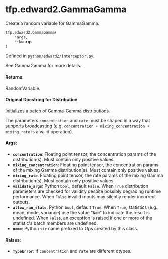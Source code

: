 <div itemscope itemtype="http://developers.google.com/ReferenceObject">
<meta itemprop="name" content="tfp.edward2.GammaGamma" />
<meta itemprop="path" content="Stable" />
</div>

# tfp.edward2.GammaGamma

Create a random variable for GammaGamma.

``` python
tfp.edward2.GammaGamma(
    *args,
    **kwargs
)
```



Defined in [`python/edward2/interceptor.py`](https://github.com/tensorflow/probability/tree/master/tensorflow_probability/python/edward2/interceptor.py).

<!-- Placeholder for "Used in" -->

See GammaGamma for more details.

#### Returns:
RandomVariable.


#### Original Docstring for Distribution

Initializes a batch of Gamma-Gamma distributions.

The parameters `concentration` and `rate` must be shaped in a way that
supports broadcasting (e.g.
`concentration + mixing_concentration + mixing_rate` is a valid operation).

#### Args:

* <b>`concentration`</b>: Floating point tensor, the concentration params of the
  distribution(s). Must contain only positive values.
* <b>`mixing_concentration`</b>: Floating point tensor, the concentration params of
  the mixing Gamma distribution(s). Must contain only positive values.
* <b>`mixing_rate`</b>: Floating point tensor, the rate params of the mixing Gamma
  distribution(s). Must contain only positive values.
* <b>`validate_args`</b>: Python `bool`, default `False`. When `True` distribution
  parameters are checked for validity despite possibly degrading runtime
  performance. When `False` invalid inputs may silently render incorrect
  outputs.
* <b>`allow_nan_stats`</b>: Python `bool`, default `True`. When `True`, statistics
  (e.g., mean, mode, variance) use the value "`NaN`" to indicate the
  result is undefined. When `False`, an exception is raised if one or more
  of the statistic's batch members are undefined.
* <b>`name`</b>: Python `str` name prefixed to Ops created by this class.


#### Raises:

* <b>`TypeError`</b>: if `concentration` and `rate` are different dtypes.
